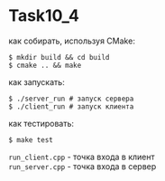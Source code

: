 # Task10_4

как собирать, используя CMake:  
```
$ mkdir build && cd build
$ cmake .. && make
```

как запускать:  
```
$ ./server_run # запуск сервера
$ ./client_run # запуск клиента
```

как тестировать:
```
$ make test
```

`run_client.cpp` - точка входа в клиент  
`run_server.cpp` - точка входа в сервер  
